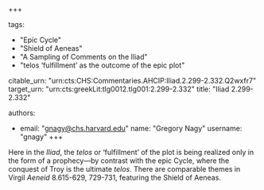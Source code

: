 +++

tags:
- "Epic Cycle"
- "Shield of Aeneas"
- "A Sampling of Comments on the Iliad"
- "telos ‘fulfillment’ as the outcome of the epic plot"

citable_urn: "urn:cts:CHS:Commentaries.AHCIP:Iliad.2.299-2.332.Q2wxfr7"
target_urn: "urn:cts:greekLit:tlg0012.tlg001:2.299-2.332"
title: "Iliad 2.299-2.332"

authors:
- email: "gnagy@chs.harvard.edu"
  name: "Gregory Nagy"
  username: "gnagy"
+++

<p>Here in the <em>Iliad</em>, the <em>telos</em> or ‘fulfillment’ of the plot is being realized only in the form of a prophecy—by contrast with the epic Cycle, where the conquest of Troy is the ultimate <em>telos</em>. There are comparable themes in Virgil <em>Aeneid</em> 8.615-629, 729-731, featuring the Shield of Aeneas. </p>